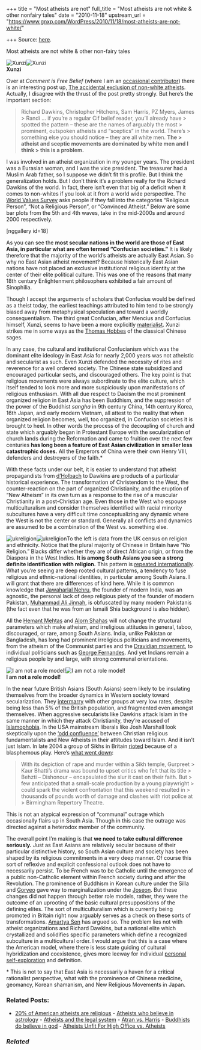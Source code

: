 +++
title = "Most atheists are not"
full_title = "Most atheists are not white & other nonfairy tales"
date = "2010-11-18"
upstream_url = "https://www.gnxp.com/WordPress/2010/11/18/most-atheists-are-not-white/"

+++
Source: [here](https://www.gnxp.com/WordPress/2010/11/18/most-atheists-are-not-white/).

Most atheists are not white & other non-fairy tales

![Xunzi](https://i0.wp.com/blogs.discovermagazine.com/gnxp/files/2010/11/xunzi1.png?resize=150%2C166)![Xunzi](https://i0.wp.com/blogs.discovermagazine.com/gnxp/files/2010/11/xunzi1.png?resize=150%2C166)  
**Xunzi**

Over at *Comment is Free Belief* (where I am an [occasional contributor](http://www.guardian.co.uk/profile/newamul-khan)) there is an interesting post up, [The accidental exclusion of non-white atheists](http://www.guardian.co.uk/commentisfree/belief/2010/nov/17/non-white-atheists-exclusion). Actually, I disagree with the thrust of the post pretty strongly. But here’s the important section:

> Richard Dawkins, Christopher Hitchens, Sam Harris, PZ Myers, James > Randi … if you’re a regular Cif belief reader, you’ll already have > spotted the pattern – these are the names of arguably the most > prominent, outspoken atheists and “sceptics” in the world. There’s > something else you should notice – they are all white men. **The > atheist and sceptic movements are dominated by white men and I think > this is a problem.**

I was involved in an atheist organization in my younger years. The president was a Eurasian woman, and I was the vice president. The treasurer had a Muslim Arab father, so I suppose we didn’t fit this profile. But I think the generalization holds. But I don’t think it’s a problem really for the Richard Dawkins of the world. In fact, there isn’t even that big of a deficit when it comes to non-whites if you look at it from a world wide perspective. The [World Values Survey](http://worldvaluessurvey.org/) asks people if they fall into the categories “Religious Person”, “Not a Religious Person”, or “Convinced Atheist.” Below are some bar plots from the 5th and 4th waves, take in the mid-2000s and around 2000 respectively.

\[nggallery id=18\]

As you can see the **most secular nations in the world are those of East Asia, in particular what are often termed “Confucian societies.”** It is likely therefore that the majority of the world’s atheists are actually East Asian. So why no East Asian atheist movement? Because historically East Asian nations have not placed an exclusive institutional religious identity at the center of their elite political culture. This was one of the reasons that many 18th century Enlightenment philosophers exhibited a fair amount of Sinophilia.

Though I accept the arguments of scholars that Confucius would be defined as a theist today, the earliest teachings attributed to him tend to be strongly biased away from metaphysical speculation and toward a worldly consequentialism. The third great Confucian, after Mencius and Confucius himself, Xunzi, seems to have been a more explicitly [materialist](https://www.gnxp.com/blog/2007/09/heavenly-metaphors.php). Xunzi strikes me in some ways as the [Thomas Hobbes](https://en.wikipedia.org/wiki/Thomas_Hobbes) of the classical Chinese sages.

In any case, the cultural and institutional Confucianism which was the dominant elite ideology in East Asia for nearly 2,000 years was not atheistic and secularist as such. Even Xunzi defended the necessity of rites and reverence for a well ordered society. The Chinese state subsidized and encouraged particular sects, and discouraged others. The key point is that religious movements were always subordinate to the elite culture, which itself tended to look more and more suspiciously upon manifestations of religious enthusiasm. With all due respect to Daoism the most prominent organized religion in East Asia has been Buddhism, and the suppression of the power of the Buddhist *sangha* in 9th century China, 14th century Korea, 16th Japan, and early modern Vietnam, all attest to the reality that when organized religion becomes, well, too organized, in Confucian societies it is brought to heel. In other words the process of the decoupling of church and state which arguably began in Protestant Europe with the secularization of church lands during the Reformation and came to fruition over the next few centuries **has long been a feature of East Asian civilization in smaller less catastrophic doses.** All the Emperors of China were their own Henry VIII, defenders and destroyers of the faith.\*

With these facts under our belt, it is easier to understand that atheist propagandists from [d’Holbach](https://en.wikipedia.org/wiki/Baron_d'Holbach) to Dawkins are products of a particular historical experience. The transformation of Christendom to the West, the counter-reaction on the part of organized Christianity, and the eruption of “New Atheism” in its own turn as a response to the rise of a muscular Christianity in a post-Christian age. Even those in the West who espouse multiculturalism and consider themselves identified with racial minority subcultures have a very difficult time conceptualizing any dynamic where the West is not the center or standard. Generally all conflicts and dynamics are assumed to be a combination of the West vs. something else.

![ukreligion](https://i0.wp.com/blogs.discovermagazine.com/gnxp/files/2010/11/ukreligion.png?resize=350%2C336)![ukreligion](https://i0.wp.com/blogs.discovermagazine.com/gnxp/files/2010/11/ukreligion.png?resize=350%2C336)To the left is data from the UK census on religion and ethnicity. Notice that the plural majority of Chinese in Britain have “No Religion.” Blacks differ whether they are of direct African origin, or from the Diaspora in the West Indies. **It is among South Asians you see a strong definite identification with religion.** This pattern is [repeated internationally](http://blogs.discovermagazine.com/gnxp/2010/01/asia-land-of-the-godless-godly/). What you’re seeing are deep rooted cultural patterns, a tendency to fuse religious and ethnic-national identities, in particular among South Asians. I will grant that there are differences of kind here. While it is common knowledge that [Jawaharlal Nehru](https://en.wikipedia.org/wiki/Jawaharlal_Nehru), the founder of modern India, was an agnostic, the personal lack of deep religious piety of the founder of modern Pakistan, [Muhammad Ali Jinnah](https://en.wikipedia.org/wiki/Jinnah), is obfuscated by many modern Pakistanis (the fact even that he was from an Ismaili Shia background is also hidden).

All the [Hemant Mehtas](http://friendlyatheist.com/) and [Alorn Shahas](http://www.guardian.co.uk/profile/alom-shaha) will not change the structural parameters which make atheism, and irreligious attitudes in general, taboo, discouraged, or rare, among South Asians. India, unlike Pakistan or Bangladesh, has long had prominent irreligious politicians and movements, from the atheism of the Communist parties and the [Dravidian movement](https://en.wikipedia.org/wiki/DMK), to individual politicians such as [George Fernandes](http://www.time.com/time/asia/asia/magazine/1998/981130/fernandes1.html). And yet Indians remain a religious people by and large, with strong communal orientations.

![I am not a role model!](https://i0.wp.com/blogs.discovermagazine.com/gnxp/files/2010/11/discprofile1.jpg?resize=140%2C181)![I am not a role model!](https://i0.wp.com/blogs.discovermagazine.com/gnxp/files/2010/11/discprofile1.jpg?resize=140%2C181)  
**I am not a role model!**

In the near future British Asians (South Asians) seem likely to be insulating themselves from the broader dynamics in Western society toward secularization. They [intermarry](https://www.gnxp.com/MT2/archives/003835.html) with other groups at very low rates, despite being less than 5% of the British population, and fragmented even amongst themselves. When aggressive secularists like Dawkins attack Islam in the same manner in which they attack Christianity, they’re accused of [Islamophobia](http://www.islamophobia-watch.com/islamophobia-watch/2010/8/10/dawkins-compares-the-veil-to-a-bin-liner-says-he-feels-visce.html). In the USA mainstream liberals like Josh Marshall look skeptically upon the [‘odd confluence’](http://www.talkingpointsmemo.com/archives/2010/09/this_morning_i_was_reading.php) between Christian religious fundamentalists and New Atheists in their attitudes toward Islam. And it isn’t just Islam. In late 2004 a group of Sikhs in Britain [rioted](http://atheism.about.com/b/2004/12/22/britain-sikhs-riot-protest-play-theater-closes.htm) because of a blasphemous play. Here’s [what went down](http://www.guardian.co.uk/uk/2004/dec/20/arts.religion):

> With its depiction of rape and murder within a Sikh temple, Gurpreet > Kaur Bhatti’s drama was bound to upset critics who felt that its title > Behzti – Dishonour – encapsulated the slur it cast on their faith. But > few anticipated that a small-scale production by a young playwright > could spark the violent confrontation that this weekend resulted in > thousands of pounds worth of damage and clashes with riot police at > Birmingham Repertory Theatre.

This is not an atypical expression of “communal” outrage which occasionally flairs up in South Asia. Though in this case the outrage was directed against a heterodox member of the community.

The overall point I’m making is that **we need to take cultural difference seriously.** Just as East Asians are relatively secular because of their particular distinctive history, so South Asian culture and society has been shaped by its religious commitments in a very deep manner. Of course this sort of reflexive and explicit confessional outlook does not have to necessarily persist. To be French was to be Catholic until the emergence of a public non-Catholic element within French society during and after the Revolution. The prominence of Buddhism in Korean culture under the Silla and [Goryeo](https://en.wikipedia.org/wiki/Goryeo) gave way to marginalization under the [Joseon](https://en.wikipedia.org/wiki/Joseon_Dynasty). But these changes did not happen through better role models, rather, they were the outcome of an uprooting of the basic cultural presuppositions of the defining elites. The sort of multiculturalism which is currently being promoted in Britain right now arguably serves as a check on these sorts of transformations. [Amartya Sen](http://groups.yahoo.com/group/mukto-mona/message/30965) has argued so. The problem lies not with atheist organizations and Richard Dawkins, but a national elite which crystallized and solidifies specific parameters which define a recognized subculture in a multicultural order. I would argue that this is a case where the American model, where there is less state guiding of cultural hybridization and coexistence, gives more leeway for individual [personal self-exploration](http://blogs.discovermagazine.com/gnxp/2010/11/aziz-ansari-is-not-a-muslim-he-is-an-atheist/) and definition.

\* This is not to say that East Asia is necessarily a haven for a critical rationalist perspective, what with the prominence of Chinese medicine, geomancy, Korean shamanism, and New Religious Movements in Japan.

### Related Posts:

- [20% of American atheists are
  religious](https://www.gnxp.com/WordPress/2008/08/24/20-of-american-atheists-are-religious/) - [Atheists who believe in
  astrology](https://www.gnxp.com/WordPress/2008/01/23/atheists-who-believe-in-astrology/) - [Atheists and the legal
  system](https://www.gnxp.com/WordPress/2010/03/25/atheists-the-legal-system/) - [Atran vs.
  Harris](https://www.gnxp.com/WordPress/2006/12/01/atran-vs-harris/) - [Buddhists do believe in
  god](https://www.gnxp.com/WordPress/2008/06/23/buddhists-do-believe-in-god/) - [Atheists Unfit For High Office vs.
  Atheists](https://www.gnxp.com/WordPress/2009/01/08/atheists-unfit-for-high-office-vs-atheists/)

### *Related*

[](https://www.addtoany.com/add_to/facebook?linkurl=https%3A%2F%2Fwww.gnxp.com%2FWordPress%2F2010%2F11%2F18%2Fmost-atheists-are-not-white%2F&linkname=Most%20atheists%20are%20not%20white%20%26%20other%20non-fairy%20tales "Facebook")[](https://www.addtoany.com/add_to/twitter?linkurl=https%3A%2F%2Fwww.gnxp.com%2FWordPress%2F2010%2F11%2F18%2Fmost-atheists-are-not-white%2F&linkname=Most%20atheists%20are%20not%20white%20%26%20other%20non-fairy%20tales "Twitter")[](https://www.addtoany.com/add_to/email?linkurl=https%3A%2F%2Fwww.gnxp.com%2FWordPress%2F2010%2F11%2F18%2Fmost-atheists-are-not-white%2F&linkname=Most%20atheists%20are%20not%20white%20%26%20other%20non-fairy%20tales "Email")[](https://www.addtoany.com/share)

